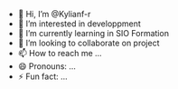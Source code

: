- 👋 Hi, I’m @Kylianf-r
- 👀 I’m interested in developpment
- 🌱 I’m currently learning in SIO Formation
- 💞️ I’m looking to collaborate on project
- 📫 How to reach me ...
- 😄 Pronouns: ...
- ⚡ Fun fact: ...

<!---
Kylianf-r/Kylianf-r is a ✨ special ✨ repository because its `README.md` (this file) appears on your GitHub profile.
You can click the Preview link to take a look at your changes.
--->
